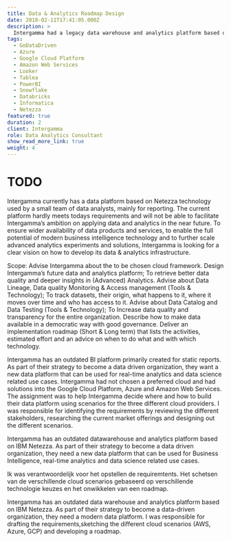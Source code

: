 ```yaml
---
title: Data & Analytics Roadmap Design
date: 2018-02-11T17:41:05.000Z
description: >
  Intergamma had a legacy data warehouse and analytics platform based on IBM Netezza. As part of their strategy to become a data-driven company, they needed a modern data platform. I was responsible for formulating the requirements, outlining the different cloud scenarios (AWS, Azure, GCP) and developing a roadmap.
tags:
  - GoDataDriven
  - Azure
  - Google Cloud Platform
  - Amazon Web Services
  - Looker
  - Tablea
  - PowerBI
  - Snowflake
  - Databricks
  - Informatica
  - Netezza
featured: true
duration: 2
client: Intergamma
role: Data Analytics Consultant
show_read_more_link: true
weight: 4
---
```

# TODO

Intergamma currently has a data platform based on Netezza technology used by a small team of data analysts, mainly for reporting. The current platform hardly meets todays requirements and will not be able to facilitate Intergamma’s ambition on applying data and analytics in the near future.
To ensure wider availability of data products and services, to enable the full potential of modern business intelligence technology and to further scale advanced analytics experiments and solutions, Intergamma is looking for a clear vision on how to develop its data & analytics infrastructure.

Scope:
Advise Intergamma about the to be chosen cloud framework.
Design Intergamma’s future data and analytics platform;
To retrieve better data quality and deeper insights in (Advanced) Analytics.
Advise about Data Lineage, Data quality Monitoring & Access management (Tools & Technology);
To track datasets, their origin, what happens to it, where it moves over time and who has access to it.
Advise about Data Catalog and Data Testing (Tools & Technology);
To Increase data quality and transparency for the entire organization.
Describe how to make data available in a democratic way with good governance.
Deliver an implementation roadmap (Short & Long term) that lists the activities, estimated effort and an advice on when to do what and with which technology.

 Intergamma has an outdated BI platform primarily created for static reports. As part of their strategy to become a data driven organization, they want a new data platform that can be used for real-time analytics and data science related use cases.
  Intergamma had not chosen a preferred cloud and had solutions into the Google Cloud Platform, Azure and Amazon Web Services. The assignment was to help Intergamma decide where and how to build their data platform using scenarios for the three different cloud providers. I was responsible for identifying the requirements by reviewing the different stakeholders, researching the current market offerings and designing out the different scenarios.

Intergamma has an outdated datawarehouse and analytics platform based on IBM Netezza. As part of their strategy to become a data driven organization, they need a new data platform that can be used for Business Intelligence, real-time analytics and data science related use cases.


Ik was verantwoordelijk voor het opstellen de requiremtents. Het schetsen van de verschillende cloud scenarios gebaseerd op verschillende technologie keuzes en het onwikkelen van een roadmap.

Intergamma has an outdated data warehouse and analytics platform based on IBM Netezza. As part of their strategy to become a data-driven organization, they need a modern data platform. 
I was responsible for drafting the requirements,sketching the different cloud scenarios (AWS, Azure, GCP) and developing a roadmap.